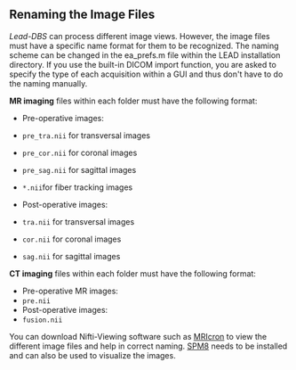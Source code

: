## Renaming the Image Files

_Lead-DBS_ can process different image views. However, the image files must have a specific name format for them to be recognized. The naming scheme can be changed in the ea_prefs.m file within the LEAD installation directory. If you use the built-in DICOM import function, you are asked to specify the type of each acquisition within a GUI and thus don't have to do the naming manually.

**MR imaging** files within each folder must have the following format:
- Pre-operative images:
 - `pre_tra.nii` for transversal images
 - `pre_cor.nii` for coronal images
 - `pre_sag.nii` for sagittal images
 - `*.nii`for fiber tracking images

- Post-operative images:
 - `tra.nii` for transversal images
 - `cor.nii` for coronal images
 - `sag.nii` for sagittal images

**CT imaging** files within each folder must have the following format:

- Pre-operative MR images:
 - `pre.nii`
- Post-operative images:
 - `fusion.nii`

You can download Nifti-Viewing software such as [MRIcron](http://www.mccauslandcenter.sc.edu/mricro/mricron/) to view the different image files and help in correct naming. [SPM8](http://www.fil.ion.ucl.ac.uk/spm/software/spm8/) needs to be installed and can also be used to visualize the images.

